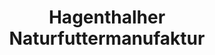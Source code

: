 ---
title: "Hagenthalher Naturfuttermanufaktur"
url: /zeiselmauer/hagenthalher-naturfuttermanufaktur/
shop: Tiere
---